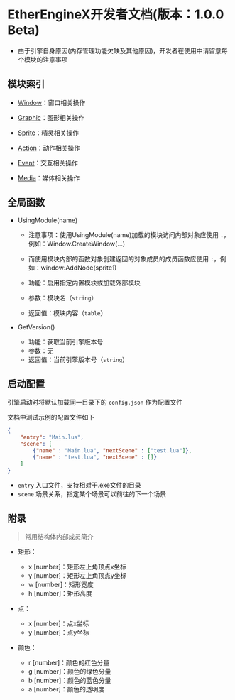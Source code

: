 # EtherEngineX开发者文档(版本：1.0.0 Beta)

+ 由于引擎自身原因(内存管理功能欠缺及其他原因)，开发者在使用中请留意每个模块的注意事项

## 模块索引

+ [Window](Window/README.md)：窗口相关操作

+ [Graphic](Graphic/README.md)：图形相关操作

+ [Sprite](Sprite/README.md)：精灵相关操作

+ [Action](Action/README.md)：动作相关操作

+ [Event](Event/README.md)：交互相关操作

+ [Media](Media/README.md)：媒体相关操作

## 全局函数

+ UsingModule(name)

    + 注意事项：使用UsingModule(name)加载的模块访问内部对象应使用 `.`，例如：Window.CreateWindow(...)
    + 而使用模块内部的函数对象创建返回的对象成员的成员函数应使用 `:`，例如：window:AddNode(sprite1)

    + 功能：启用指定内置模块或加载外部模块
    + 参数：模块名（`string`）
    + 返回值：模块内容（`table`）

+ GetVersion()

    + 功能：获取当前引擎版本号
    + 参数：无
    + 返回值：当前引擎版本号（`string`）

## 启动配置

引擎启动时将默认加载同一目录下的 `config.json` 作为配置文件

文档中测试示例的配置文件如下

```json
{
    "entry": "Main.lua",
    "scene": [
        {"name" : "Main.lua", "nextScene" : ["test.lua"]},
        {"name" : "test.lua", "nextScene" : []}
    ]
}
```

+ `entry` 入口文件，支持相对于.exe文件的目录
+ `scene` 场景关系，指定某个场景可以前往的下一个场景

## 附录

> 常用结构体内部成员简介

+ 矩形：

    + x [number]：矩形左上角顶点x坐标
    + y [number]：矩形左上角顶点y坐标
    + w [number]：矩形宽度
    + h [number]：矩形高度

+ 点：

    + x [number]：点x坐标
    + y [number]：点y坐标

+ 颜色：

    + r [number]：颜色的红色分量
    + g [number]：颜色的绿色分量
    + b [number]：颜色的蓝色分量
    + a [number]：颜色的透明度